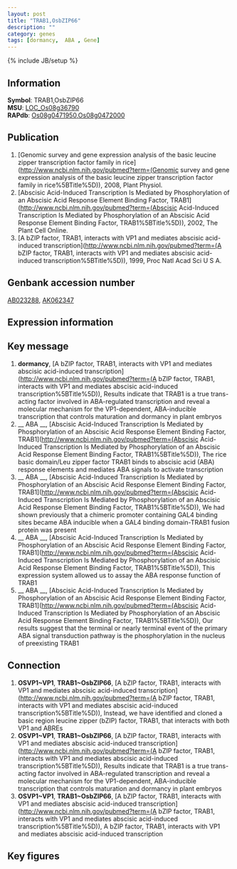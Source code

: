 ```yaml
---
layout: post
title: "TRAB1,OsbZIP66"
description: ""
category: genes
tags: [dormancy,  ABA , Gene]
---
```

{% include JB/setup %}

## Information
__Symbol__: TRAB1,OsbZIP66  
__MSU__: [LOC_Os08g36790](http://rice.plantbiology.msu.edu/cgi-bin/ORF_infopage.cgi?orf=LOC_Os08g36790)  
__RAPdb__: [Os08g0471950](http://rapdb.dna.affrc.go.jp/viewer/gbrowse_details/irgsp1?name=Os08g0471950),[Os08g0472000](http://rapdb.dna.affrc.go.jp/viewer/gbrowse_details/irgsp1?name=Os08g0472000)  

## Publication
1. [Genomic survey and gene expression analysis of the basic leucine zipper transcription factor family in rice](http://www.ncbi.nlm.nih.gov/pubmed?term=(Genomic survey and gene expression analysis of the basic leucine zipper transcription factor family in rice%5BTitle%5D)), 2008, Plant Physiol.
2. [Abscisic Acid-Induced Transcription Is Mediated by Phosphorylation of an Abscisic Acid Response Element Binding Factor, TRAB1](http://www.ncbi.nlm.nih.gov/pubmed?term=(Abscisic Acid-Induced Transcription Is Mediated by Phosphorylation of an Abscisic Acid Response Element Binding Factor, TRAB1%5BTitle%5D)), 2002, The Plant Cell Online.
3. [A bZIP factor, TRAB1, interacts with VP1 and mediates abscisic acid-induced transcription](http://www.ncbi.nlm.nih.gov/pubmed?term=(A bZIP factor, TRAB1, interacts with VP1 and mediates abscisic acid-induced transcription%5BTitle%5D)), 1999, Proc Natl Acad Sci U S A.

## Genbank accession number
[AB023288](http://www.ncbi.nlm.nih.gov/nuccore/AB023288), [AK062347](http://www.ncbi.nlm.nih.gov/nuccore/AK062347)

## Expression information

## Key message
1. __dormancy__, [A bZIP factor, TRAB1, interacts with VP1 and mediates abscisic acid-induced transcription](http://www.ncbi.nlm.nih.gov/pubmed?term=(A bZIP factor, TRAB1, interacts with VP1 and mediates abscisic acid-induced transcription%5BTitle%5D)),  Results indicate that TRAB1 is a true trans-acting factor involved in ABA-regulated transcription and reveal a molecular mechanism for the VP1-dependent, ABA-inducible transcription that controls maturation and dormancy in plant embryos
2. __ ABA __, [Abscisic Acid-Induced Transcription Is Mediated by Phosphorylation of an Abscisic Acid Response Element Binding Factor, TRAB1](http://www.ncbi.nlm.nih.gov/pubmed?term=(Abscisic Acid-Induced Transcription Is Mediated by Phosphorylation of an Abscisic Acid Response Element Binding Factor, TRAB1%5BTitle%5D)), The rice basic domain/Leu zipper factor TRAB1 binds to abscisic acid (ABA) response elements and mediates ABA signals to activate transcription
3. __ ABA __, [Abscisic Acid-Induced Transcription Is Mediated by Phosphorylation of an Abscisic Acid Response Element Binding Factor, TRAB1](http://www.ncbi.nlm.nih.gov/pubmed?term=(Abscisic Acid-Induced Transcription Is Mediated by Phosphorylation of an Abscisic Acid Response Element Binding Factor, TRAB1%5BTitle%5D)),  We had shown previously that a chimeric promoter containing GAL4 binding sites became ABA inducible when a GAL4 binding domain-TRAB1 fusion protein was present
4. __ ABA __, [Abscisic Acid-Induced Transcription Is Mediated by Phosphorylation of an Abscisic Acid Response Element Binding Factor, TRAB1](http://www.ncbi.nlm.nih.gov/pubmed?term=(Abscisic Acid-Induced Transcription Is Mediated by Phosphorylation of an Abscisic Acid Response Element Binding Factor, TRAB1%5BTitle%5D)),  This expression system allowed us to assay the ABA response function of TRAB1
5. __ ABA __, [Abscisic Acid-Induced Transcription Is Mediated by Phosphorylation of an Abscisic Acid Response Element Binding Factor, TRAB1](http://www.ncbi.nlm.nih.gov/pubmed?term=(Abscisic Acid-Induced Transcription Is Mediated by Phosphorylation of an Abscisic Acid Response Element Binding Factor, TRAB1%5BTitle%5D)),  Our results suggest that the terminal or nearly terminal event of the primary ABA signal transduction pathway is the phosphorylation in the nucleus of preexisting TRAB1

## Connection
1. __OSVP1~VP1__, __TRAB1~OsbZIP66__, [A bZIP factor, TRAB1, interacts with VP1 and mediates abscisic acid-induced transcription](http://www.ncbi.nlm.nih.gov/pubmed?term=(A bZIP factor, TRAB1, interacts with VP1 and mediates abscisic acid-induced transcription%5BTitle%5D)),  Instead, we have identified and cloned a basic region leucine zipper (bZIP) factor, TRAB1, that interacts with both VP1 and ABREs
2. __OSVP1~VP1__, __TRAB1~OsbZIP66__, [A bZIP factor, TRAB1, interacts with VP1 and mediates abscisic acid-induced transcription](http://www.ncbi.nlm.nih.gov/pubmed?term=(A bZIP factor, TRAB1, interacts with VP1 and mediates abscisic acid-induced transcription%5BTitle%5D)),  Results indicate that TRAB1 is a true trans-acting factor involved in ABA-regulated transcription and reveal a molecular mechanism for the VP1-dependent, ABA-inducible transcription that controls maturation and dormancy in plant embryos
3. __OSVP1~VP1__, __TRAB1~OsbZIP66__, [A bZIP factor, TRAB1, interacts with VP1 and mediates abscisic acid-induced transcription](http://www.ncbi.nlm.nih.gov/pubmed?term=(A bZIP factor, TRAB1, interacts with VP1 and mediates abscisic acid-induced transcription%5BTitle%5D)), A bZIP factor, TRAB1, interacts with VP1 and mediates abscisic acid-induced transcription

## Key figures


